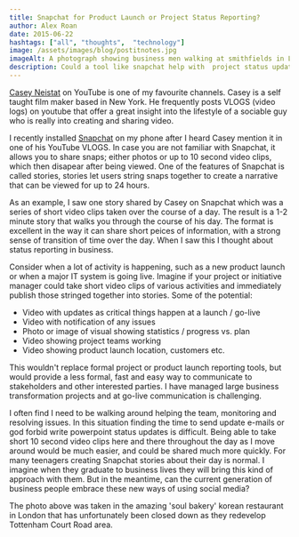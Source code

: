 ```yaml
---
title: Snapchat for Product Launch or Project Status Reporting?
author: Alex Roan
date: 2015-06-22
hashtags: ["all", "thoughts",  "technology"]
image: /assets/images/blog/postitnotes.jpg
imageAlt: A photograph showing business men walking at smithfields in London
description: Could a tool like snapchat help with  project status updates?
---
```


[Casey Neistat](https://www.youtube.com/user/caseyneistat) on YouTube is one of my favourite channels. Casey is a self taught film maker based in New York. He frequently posts VLOGS (video logs) on youtube that offer a great insight into the lifestyle of a sociable guy who is really into creating and sharing video.

I recently installed [Snapchat](https://support.snapchat.com/) on my phone after I heard Casey mention it in one of his YouTube VLOGS. In case you are not familiar with Snapchat, it allows you to share snaps; either photos or up to 10 second video clips, which then disapear after being viewed. One of the features of Snapchat is called stories, stories let users string snaps together to create a narrative that can be viewed for up to 24 hours.

As an example, I saw one story shared by Casey on Snapchat which was a series of short video clips taken over the course of a day. The result is a 1-2 minute story that walks you through the course of his day. The format is excellent in the way it can share short peices of information, with a strong sense of transition of time over the day. When I saw this I thought about status reporting in business.

Consider when a lot of activity is happening, such as a new product launch or when a major IT system is going live. Imagine if your project or initiative manager could take short video clips of various activities and immediately publish those stringed together into stories. Some of the potential:

- Video with updates as critical things happen at a launch / go-live
- Video with notification of any issues
- Photo or image of visual showing statistics / progress vs. plan
- Video showing project teams working
- Video showing product launch location, customers etc.

This wouldn't replace formal project or product launch reporting tools, but would provide a less formal, fast and easy way to communicate to stakeholders and other interested parties. I have managed large business transformation projects and at go-live communication is challenging.

I often find I need to be walking around helping the team, monitoring and resolving issues. In this situation finding the time to  send update e-mails or god forbid write powerpoint status updates is difficult. Being able to take short 10 second video clips here and there throughout the day as I move around would be much easier, and could be shared much more quickly. For many teenagers creating Snapchat stories about their day is normal. I imagine when they graduate to business lives they will bring this kind of approach with them. But in the meantime, can the current generation of business people embrace these new ways of using social media?

The photo above was taken in the amazing 'soul bakery' korean restaurant in London that has unfortunately been closed down as they redevelop Tottenham Court Road area.
